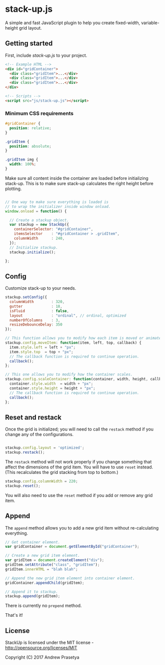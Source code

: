 # stack-up.js

A simple and fast JavaScript plugin to help you create fixed-width, variable-height grid layout.

## Getting started

First, include _stack-up.js_ to your project.

```html
<!-- Example HTML -->
<div id="gridContainer">
  <div class="gridItem">...</div>
  <div class="gridItem">...</div>
  <div class="gridItem">...</div>
</div>

<!-- Scripts -->
<script src="js/stack-up.js"></script>
```

### Minimum CSS requirements

```css
#gridContainer {
  position: relative;
}

.gridItem {
  position: absolute;
}

.gridItem img {
  width: 100%;
}
```

Make sure all content inside the container are loaded before initializing stack-up.
This is to make sure stack-up calculates the right height before plotting.

```javascript

// One way to make sure everything is loaded is
// to wrap the initializer inside window onload.
window.onload = function() {

  // Create a stackup object.
  var stackup = new StackUp({
    containerSelector: "#gridContainer",
    itemsSelector    : "#gridContainer > .gridItem",
    columnWidth      : 240,
  });
  // Initialize stackup.
  stackup.initialize();

};
```

## Config

Customize stack-up to your needs.

```javascript
stackup.setConfig({
  columnWidth        : 320,
  gutter             : 18,
  isFluid            : false,
  layout             : "ordinal", // ordinal, optimized
  numberOfColumns    : 3,
  resizeDebounceDelay: 350
});

// This function allows you to modify how each item is moved or animated.
stackup.config.moveItem: function(item, left, top, callback) {
  item.style.left = left + "px";
  item.style.top  = top + "px";
  // The callback function is required to continue operation.
  callback();
};

// This one allows you to modify how the container scales.
stackup.config.scaleContainer: function(container, width, height, callback) {
  container.style.width  = width + "px";
  container.style.height = height + "px";
  // The callback function is required to continue operation.
  callback();
};
```

## Reset and restack

Once the grid is initialized; you will need to call the `restack` method if you change any of the configurations.


```javascript

stackup.config.layout = 'optimized';
stackup.restack();
```

The `restack` method will not work properly if you change something that affect the dimensions of the grid item.
You will have to use `reset` instead. (This recalculates the grid stacking from top to bottom.)

```javascript
stackup.config.columnWidth = 220;
stackup.reset();
```

You will also need to use the `reset` method if you add or remove any grid item.

## Append

The `append` method allows you to add a new grid item without re-calculating everything.

```javascript
// Get container element.
var gridContainer = document.getElementById("gridContainer");

// Create a new grid item element.
var gridItem = document.createElement("div");
gridItem.setAttribute("class", "gridItem");
gridItem.innerHTML = "blah blah";

// Append the new grid item element into container element.
gridContainer.appendChild(gridItem);

// Append it to stackup.
stackup.append(gridItem);
```

There is currently no `prepend` method.

That's it!

## License

StackUp is licensed under the MIT license - http://opensource.org/licenses/MIT

Copyright (C) 2017 Andrew Prasetya
